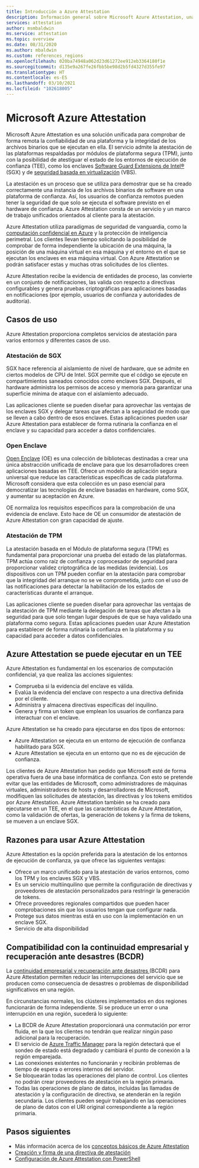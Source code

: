 ```yaml
---
title: Introducción a Azure Attestation
description: Información general sobre Microsoft Azure Attestation, una solución para la atestación de entornos de ejecución de confianza (TEE)
services: attestation
author: msmbaldwin
ms.service: attestation
ms.topic: overview
ms.date: 08/31/2020
ms.author: mbaldwin
ms.custom: references_regions
ms.openlocfilehash: 020ba74948a062d23d61272ee912eb3364180f1e
ms.sourcegitcommit: d135e9a267fe26fbb5be98d2b5fd4327d355fe97
ms.translationtype: HT
ms.contentlocale: es-ES
ms.lasthandoff: 03/10/2021
ms.locfileid: "102618005"
---
```

# <a name="microsoft-azure-attestation"></a>Microsoft Azure Attestation 

Microsoft Azure Attestation es una solución unificada para comprobar de forma remota la confiabilidad de una plataforma y la integridad de los archivos binarios que se ejecutan en ella. El servicio admite la atestación de las plataformas respaldadas por módulos de plataforma segura (TPM), junto con la posibilidad de atestiguar el estado de los entornos de ejecución de confianza (TEE), como los enclaves [Software Guard Extensions de Intel®](https://www.intel.com/content/www/us/en/architecture-and-technology/software-guard-extensions.html) (SGX) y de [seguridad basada en virtualización](/windows-hardware/design/device-experiences/oem-vbs) (VBS). 

La atestación es un proceso que se utiliza para demostrar que se ha creado correctamente una instancia de los archivos binarios de software en una plataforma de confianza. Así, los usuarios de confianza remotos pueden tener la seguridad de que solo se ejecuta el software previsto en el hardware de confianza. Azure Attestation consta de un servicio y un marco de trabajo unificados orientados al cliente para la atestación.

Azure Attestation utiliza paradigmas de seguridad de vanguardia, como la [computación confidencial en Azure](../confidential-computing/overview.md) y la protección de inteligencia perimetral. Los clientes llevan tiempo solicitando la posibilidad de comprobar de forma independiente la ubicación de una máquina, la posición de una máquina virtual en esa máquina y el entorno en el que se ejecutan los enclaves en esa máquina virtual. Con Azure Attestation se podrán satisfacer estas y muchas otras solicitudes de los clientes.

Azure Attestation recibe la evidencia de entidades de proceso, las convierte en un conjunto de notificaciones, las valida con respecto a directivas configurables y genera pruebas criptográficas para aplicaciones basadas en notificaciones (por ejemplo, usuarios de confianza y autoridades de auditoría).

## <a name="use-cases"></a>Casos de uso

Azure Attestation proporciona completos servicios de atestación para varios entornos y diferentes casos de uso.

### <a name="sgx-attestation"></a>Atestación de SGX

SGX hace referencia al aislamiento de nivel de hardware, que se admite en ciertos modelos de CPU de Intel. SGX permite que el código se ejecute en compartimientos saneados conocidos como enclaves SGX. Después, el hardware administra los permisos de acceso y memoria para garantizar una superficie mínima de ataque con el aislamiento adecuado.

Las aplicaciones cliente se pueden diseñar para aprovechar las ventajas de los enclaves SGX y delegar tareas que afectan a la seguridad de modo que se lleven a cabo dentro de esos enclaves. Estas aplicaciones pueden usar Azure Attestation para establecer de forma rutinaria la confianza en el enclave y su capacidad para acceder a datos confidenciales.

### <a name="open-enclave"></a>Open Enclave
[Open Enclave](https://openenclave.io/sdk/) (OE) es una colección de bibliotecas destinadas a crear una única abstracción unificada de enclave para que los desarrolladores creen aplicaciones basadas en TEE. Ofrece un modelo de aplicación segura universal que reduce las características específicas de cada plataforma. Microsoft considera que esta colección es un paso esencial para democratizar las tecnologías de enclave basadas en hardware, como SGX, y aumentar su aceptación en Azure.

OE normaliza los requisitos específicos para la comprobación de una evidencia de enclave. Esto hace de OE un consumidor de atestación de Azure Attestation con gran capacidad de ajuste.

### <a name="tpm-attestation"></a>Atestación de TPM 

La atestación basada en el Módulo de plataforma segura (TPM) es fundamental para proporcionar una prueba del estado de las plataformas. TPM actúa como raíz de confianza y coprocesador de seguridad para proporcionar validez criptográfica de las medidas (evidencia). Los dispositivos con un TPM pueden confiar en la atestación para comprobar que la integridad del arranque no se ve comprometida, junto con el uso de las notificaciones para detectar la habilitación de los estados de características durante el arranque. 

Las aplicaciones cliente se pueden diseñar para aprovechar las ventajas de la atestación de TPM mediante la delegación de tareas que afectan a la seguridad para que solo tengan lugar después de que se haya validado una plataforma como segura. Estas aplicaciones pueden usar Azure Attestation para establecer de forma rutinaria la confianza en la plataforma y su capacidad para acceder a datos confidenciales.

## <a name="azure-attestation-can-run-in-a-tee"></a>Azure Attestation se puede ejecutar en un TEE

Azure Attestation es fundamental en los escenarios de computación confidencial, ya que realiza las acciones siguientes:

- Comprueba si la evidencia del enclave es válida.
- Evalúa la evidencia del enclave con respecto a una directiva definida por el cliente.
- Administra y almacena directivas específicas del inquilino.
- Genera y firma un token que emplean los usuarios de confianza para interactuar con el enclave.

Azure Attestation se ha creado para ejecutarse en dos tipos de entornos:
- Azure Attestation se ejecuta en un entorno de ejecución de confianza habilitado para SGX.
- Azure Attestation se ejecuta en un entorno que no es de ejecución de confianza.

Los clientes de Azure Attestation han pedido que Microsoft esté de forma operativa fuera de una base informática de confianza. Con esto se pretende evitar que las entidades de Microsoft, como administradores de máquinas virtuales, administradores de hosts y desarrolladores de Microsoft, modifiquen las solicitudes de atestación, las directivas y los tokens emitidos por Azure Attestation. Azure Attestation también se ha creado para ejecutarse en un TEE, en el que las características de Azure Attestation, como la validación de ofertas, la generación de tokens y la firma de tokens, se mueven a un enclave SGX.

## <a name="why-use-azure-attestation"></a>Razones para usar Azure Attestation

Azure Attestation es la opción preferida para la atestación de los entornos de ejecución de confianza, ya que ofrece las siguientes ventajas: 

- Ofrece un marco unificado para la atestación de varios entornos, como los TPM y los enclaves SGX y VBS. 
- Es un servicio multiinquilino que permite la configuración de directivas y proveedores de atestación personalizados para restringir la generación de tokens.
- Ofrece proveedores regionales compartidos que pueden hacer comprobaciones sin que los usuarios tengan que configurar nada.
- Protege sus datos mientras está en uso con la implementación en un enclave SGX.
- Servicio de alta disponibilidad 

## <a name="business-continuity-and-disaster-recovery-bcdr-support"></a>Compatibilidad con la continuidad empresarial y recuperación ante desastres (BCDR)

La [continuidad empresarial y recuperación ante desastres ](../best-practices-availability-paired-regions.md) (BCDR) para Azure Attestation permiten reducir las interrupciones del servicio que se producen como consecuencia de desastres o problemas de disponibilidad significativos en una región.

En circunstancias normales, los clústeres implementados en dos regiones funcionarán de forma independiente. Si se produce un error o una interrupción en una región, sucederá lo siguiente:

- La BCDR de Azure Attestation proporcionará una conmutación por error fluida, en la que los clientes no tendrán que realizar ningún paso adicional para la recuperación.
- El servicio de [Azure Traffic Manager](../traffic-manager/index.yml) para la región detectará que el sondeo de estado está degradado y cambiará el punto de conexión a la región emparejada.
- Las conexiones existentes no funcionarán y recibirán problemas de tiempo de espera o errores internos del servidor.
- Se bloquearán todas las operaciones del plano de control. Los clientes no podrán crear proveedores de atestación en la región primaria.
- Todas las operaciones de plano de datos, incluidas las llamadas de atestación y la configuración de directiva, se atenderán en la región secundaria. Los clientes pueden seguir trabajando en las operaciones de plano de datos con el URI original correspondiente a la región primaria.

## <a name="next-steps"></a>Pasos siguientes
- Más información acerca de los [conceptos básicos de Azure Attestation](basic-concepts.md)
- [Creación y firma de una directiva de atestación](author-sign-policy.md)
- [Configuración de Azure Attestation con PowerShell](quickstart-powershell.md)
